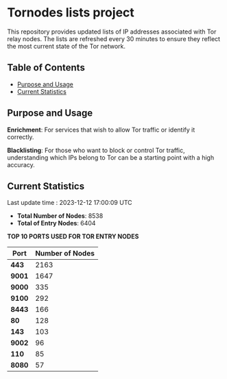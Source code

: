 # Tornodes lists project

This repository provides updated lists of IP addresses associated with Tor relay nodes. The lists are refreshed every 30 minutes to ensure they reflect the most current state of the Tor network.

## Table of Contents

- [Purpose and Usage](#purpose-and-usage)
- [Current Statistics](#current-statistics)


## Purpose and Usage

**Enrichment**: For services that wish to allow Tor traffic or identify it correctly.

**Blacklisting**: For those who want to block or control Tor traffic, understanding which IPs belong to Tor can be a starting point with a high accuracy.

## Current Statistics

Last update time : 2023-12-12 17:00:09 UTC

- **Total Number of Nodes**: 8538
- **Total of Entry Nodes**: 6404

**TOP 10 PORTS USED FOR TOR ENTRY NODES**

| **Port** | **Number of Nodes** |
|------|-----------------|
| **443**   | 2163  |
| **9001**   | 1647  |
| **9000**   | 335  |
| **9100**   | 292  |
| **8443**   | 166  |
| **80**   | 128  |
| **143**   | 103  |
| **9002**   | 96  |
| **110**   | 85  |
| **8080**   | 57  |

